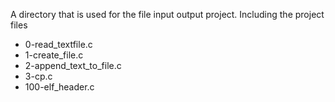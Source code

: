 A directory that is used for the file input output project. Including the project files

* 0-read_textfile.c
* 1-create_file.c
* 2-append_text_to_file.c
* 3-cp.c
* 100-elf_header.c